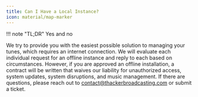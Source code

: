 ```yaml
---
title: Can I Have a Local Instance?
icon: material/map-marker
---
```


!!! note "TL;DR"
    Yes and no

We try to provide you with the easiest possible solution to managing your tunes, which requires an internet connection. We will evaluate each individual request for an offline instance and reply to each based on circumstances. However, if you are approved an offline installation, a contract will be written that waives our liability for unauthorized access, system updates, system disruptions, and music management. If there are questions, please reach out to [contact@thackerbroadcasting.com](mailto:contact@thackerbroadcasting.com) or submit a ticket.
